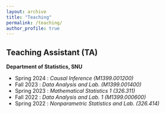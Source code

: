 ```yaml
---
layout: archive
title: "Teaching"
permalink: /teaching/
author_profile: true
---
```


Teaching Assistant (TA)
------

**Department of Statistics, SNU**
- Spring 2024 : *Causal Inference (M1399.001200)*
- Fall 2023 : *Data Analysis and Lab. (M1399.001400)*
- Spring 2023 : *Mathematical Statistics 1 (326.311)*
- Fall 2022 : *Data Analysis and Lab. 1 (M1399.000600)*
- Spring 2022 : *Nonparametric Statistics and Lab. (326.414)*
